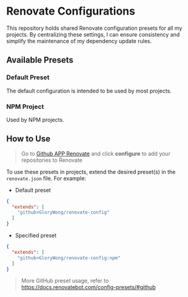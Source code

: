 # Renovate Configurations

This repository holds shared Renovate configuration presets for all my projects. By centralizing these settings, I can ensure consistency and simplify the maintenance of my dependency update rules.

## Available Presets

### Default Preset

The default configuration is intended to be used by most projects.

### NPM Project

Used by NPM projects.

## How to Use

> Go to [Github APP Renovate](https://github.com/apps/renovate) and click **configure** to add your repositories to Renovate

To use these presets in projects, extend the desired preset(s) in the `renovate.json` file. For example:

* Default preset

```json
{
  "extends": [
    "github>GloryWong/renovate-config"
  ]
}
```

* Specified preset

```json
{
  "extends": [
    "github>GloryWong/renovate-config:npm"
  ]
}
```

> More GitHub preset usage, refer to https://docs.renovatebot.com/config-presets/#github

